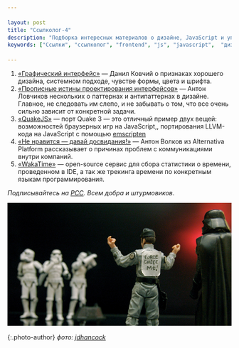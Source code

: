 ```yaml
---

layout: post
title: "Ссылколог-4"
description: "Подборка интересных материалов о дизайне, JavaScript и управлении проектами"
keywords: ["Ссылки", "ссылколог", "frontend", "js", "javascript",  "дизайн", "design", "управление проектами"]

---
```


1.  [«Графический интерфейс»][1] — Данил Ковчий о признаках хорошего дизайна,
    системном подходе, чувстве формы, цвета и шрифта.
2.  [«Прописные истины проектирования интерфейсов»][2] — Антон Ловчиков
    нескольких о паттернах и антипаттернах в дизайне. Главное, не следовать им
    слепо, и не забывать о том, что все очень сильно зависит от конкретной
    задачи.
3.  [«QuakeJS»][3] — порт Quake 3 — это отличный пример двух вещей: возможностей
    браузерных игр на JavaScript,, портирования LLVM-кода на JavaScript
    с помощью [emscripten][4]
4.  [«Не нравится — давай досвидания!»][5] — Антон Волков из Alternativa
    Platform рассказывает о причинах проблем с коммуникациями внутри компаний.
5.  [«WakaTime»][6] — open-source сервис для сбора статистики о времени, проведенном
    в IDE, а так же трекинга времени по конкретным языкам программирования.


_Подписывайтесь на [РСС](http://feeds.feedburner.com/anton-shuvalov/FJHar).
Всем добра и штурмовиков_.

![](/assets/articles-assets/footer/sw-1.jpg)

{:.photo-author}
_фото: [jdhancock](https://www.flickr.com/photos/jdhancock/)_


[1]: https://medium.com/p/70bb2d0d58be
[2]: http://blog.antiflash.ru/?go=all/propisnye-istiny-proektirovaniya-interfeysov/
[3]: http://www.quakejs.com/
[4]: https://github.com/kripken/emscripten
[5]: https://www.youtube.com/watch?v=iQaO-DJop7g
[6]: https://wakatime.com
